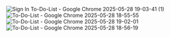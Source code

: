 ![Sign In To-Do-List - Google Chrome 2025-05-28 19-03-41 (1)](https://github.com/user-attachments/assets/a2c420d9-85da-406c-8a49-3664a691c1d1)
![To-Do-List - Google Chrome 2025-05-28 18-55-55](https://github.com/user-attachments/assets/dd285baf-fd69-471d-8d48-3293c92df720)
![To-Do-List - Google Chrome 2025-05-28 19-02-01](https://github.com/user-attachments/assets/df9b15fb-5e12-46c2-adee-bd5b178ece49)
![To-Do-List - Google Chrome 2025-05-28 18-56-19](https://github.com/user-attachments/assets/5da94c03-7003-43f4-a4b7-63d6732a90ff)



